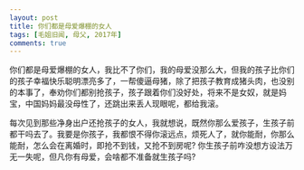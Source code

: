 ```yaml
---
layout: post
title: 你们都是母爱爆棚的女人
tags: [毛姐旧闻, 母父, 2017年]
comments: true
---
```

  
你们都是母爱爆棚的女人，我比不了你们，我的母爱没那么大，但我的孩子比你们的孩子幸福快乐聪明漂亮多了，一帮傻逼母猪，除了把孩子教育成猪头肉，也没别的本事了，奉劝你们都别抢孩子，孩子跟着你们没好处，将来不是女奴，就是妈宝，中国妈妈最没母性了，还跳出来丢人现眼呢，都给我滚。

每次见到那些净身出户还抢孩子的女人，我就想说，既然你那么爱孩子，生孩子前都干吗去了。我要是你孩子，我都恨不得你滚远点，烦死人了，就你能耐，你那么能耐，怎么会在离婚时，即抢不到钱，又抢不到房呢? 你生孩子前咋没想方设法万无一失呢，但凡你有母爱，会啥都不准备就生孩子吗?
